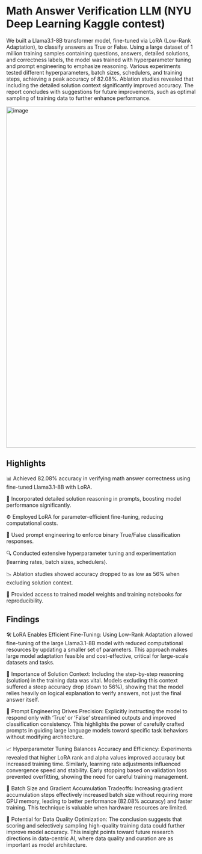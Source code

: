 # Math Answer Verification LLM (NYU Deep Learning Kaggle contest)

We built a Llama3.1-8B transformer model, fine-tuned via LoRA (Low-Rank Adaptation), to classify answers as True or False. Using a large dataset of 1 million training samples containing questions, answers, detailed solutions, and correctness labels, the model was trained with hyperparameter tuning and prompt engineering to emphasize reasoning. Various experiments tested different hyperparameters, batch sizes, schedulers, and training steps, achieving a peak accuracy of 82.08%. Ablation studies revealed that including the detailed solution context significantly improved accuracy. The report concludes with suggestions for future improvements, such as optimal sampling of training data to further enhance performance.

<img width="694" height="907" alt="image" src="https://github.com/user-attachments/assets/d2d9521b-42af-4b4b-803e-d70c2dda7b89" />

## Highlights
📊 Achieved 82.08% accuracy in verifying math answer correctness using fine-tuned Llama3.1-8B with LoRA.

🧠 Incorporated detailed solution reasoning in prompts, boosting model performance significantly.

⚙️ Employed LoRA for parameter-efficient fine-tuning, reducing computational costs.

🔄 Used prompt engineering to enforce binary True/False classification responses.

🔍 Conducted extensive hyperparameter tuning and experimentation (learning rates, batch sizes, schedulers).

📉 Ablation studies showed accuracy dropped to as low as 56% when excluding solution context.

💾 Provided access to trained model weights and training notebooks for reproducibility.

## Findings

🛠️ LoRA Enables Efficient Fine-Tuning: Using Low-Rank Adaptation allowed fine-tuning of the large Llama3.1-8B model with reduced computational resources by updating a smaller set of parameters. This approach makes large model adaptation feasible and cost-effective, critical for large-scale datasets and tasks.

🧩 Importance of Solution Context: Including the step-by-step reasoning (solution) in the training data was vital. Models excluding this context suffered a steep accuracy drop (down to 56%), showing that the model relies heavily on logical explanation to verify answers, not just the final answer itself.

🎯 Prompt Engineering Drives Precision: Explicitly instructing the model to respond only with ‘True’ or ‘False’ streamlined outputs and improved classification consistency. This highlights the power of carefully crafted prompts in guiding large language models toward specific task behaviors without modifying architecture.

📈 Hyperparameter Tuning Balances Accuracy and Efficiency: Experiments revealed that higher LoRA rank and alpha values improved accuracy but increased training time. Similarly, learning rate adjustments influenced convergence speed and stability. Early stopping based on validation loss prevented overfitting, showing the need for careful training management.

🔄 Batch Size and Gradient Accumulation Tradeoffs: Increasing gradient accumulation steps effectively increased batch size without requiring more GPU memory, leading to better performance (82.08% accuracy) and faster training. This technique is valuable when hardware resources are limited.

🔮 Potential for Data Quality Optimization: The conclusion suggests that scoring and selectively sampling high-quality training data could further improve model accuracy. This insight points toward future research directions in data-centric AI, where data quality and curation are as important as model architecture.



